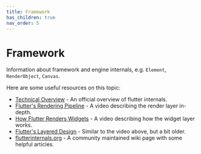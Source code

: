 ```yaml
---
title: Framework
has_children: true
nav_order: 5
---
```


# Framework

Information about framework and engine internals, e.g. `Element`, `RenderObject`, `Canvas`.

Here are some useful resources on this topic:

* [Technical Overview](https://flutter.dev/docs/resources/technical-overview) - An official overview of flutter internals.
* [Flutter's Rendering Pipeline](https://www.youtube.com/watch?v=UUfXWzp0-DU&t=1165s) - A video describing the render layer in-depth.
* [How Flutter Renders Widgets](https://www.youtube.com/watch?v=996ZgFRENMs) - A video describing how the widget layer works.
* [Flutter's Layered Design](https://www.youtube.com/watch?v=dkyY9WCGMi0) - Similar to the video above, but a bit older.
* [flutterinternals.org](https://www.flutterinternals.org/) - A community maintained wiki page with some helpful articles.